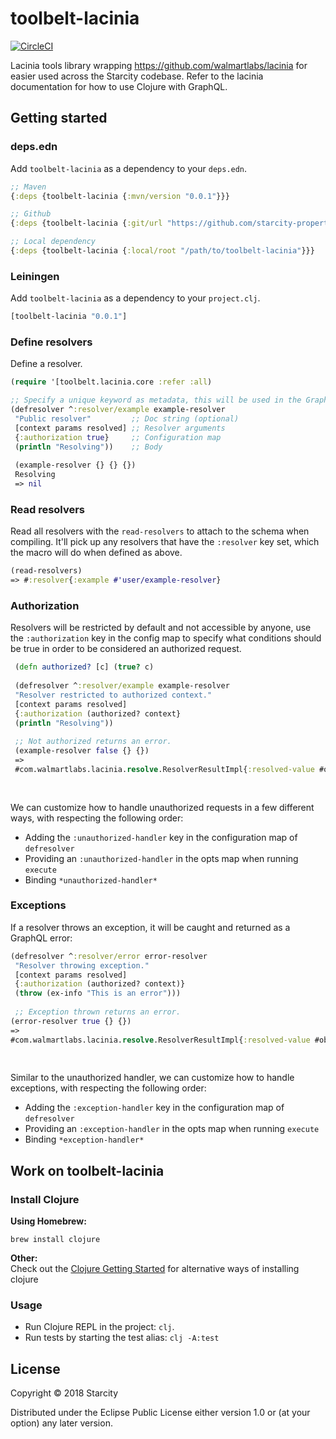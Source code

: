 # toolbelt-lacinia
[![CircleCI](https://circleci.com/gh/starcity-properties/toolbelt-lacinia.svg?style=svg&circle-token=c24540633a95aa3de4c076910850c088ddfc4e88)](https://circleci.com/gh/starcity-properties/toolbelt-lacinia)

Lacinia tools library wrapping https://github.com/walmartlabs/lacinia for easier used across the Starcity codebase. Refer to the lacinia documentation for how to use Clojure with GraphQL.

## Getting started
### deps.edn
Add `toolbelt-lacinia` as a dependency to your `deps.edn`.
```clojure
;; Maven
{:deps {toolbelt-lacinia {:mvn/version "0.0.1"}}}

;; Github
{:deps {toolbelt-lacinia {:git/url "https://github.com/starcity-properties/toolbelt-lacinia.git" :sha <some-sha>}}}

;; Local dependency
{:deps {toolbelt-lacinia {:local/root "/path/to/toolbelt-lacinia"}}}
```
### Leiningen
Add `toolbelt-lacinia` as a dependency to your `project.clj`.
```clojure
[toolbelt-lacinia "0.0.1"]
```

### Define resolvers
Define a resolver.
```clojure 
(require '[toolbelt.lacinia.core :refer :all)

;; Specify a unique keyword as metadata, this will be used in the GraphQL schema.
(defresolver ^:resolver/example example-resolver
 "Public resolver"         ;; Doc string (optional)
 [context params resolved] ;; Resolver arguments
 {:authorization true}     ;; Configuration map
 (println "Resolving"))    ;; Body
 
 (example-resolver {} {} {})
 Resolving
 => nil

```
### Read resolvers
Read all resolvers with the `read-resolvers` to attach to the schema when compiling. It'll pick up any resolvers that have the `:resolver` key set, which the macro will do when defined as above.
```clojure
(read-resolvers)
=> #:resolver{:example #'user/example-resolver}
```

### Authorization
Resolvers will be restricted by default and not accessible by anyone, use the `:authorization` key in the config map to specify what conditions should be true in order to be considered an authorized request.

```clojure
 (defn authorized? [c] (true? c)
 
 (defresolver ^:resolver/example example-resolver
 "Resolver restricted to authorized context."
 [context params resolved]
 {:authorization (authorized? context}
 (println "Resolving"))
 
 ;; Not authorized returns an error.
 (example-resolver false {} {})
 =>
 #com.walmartlabs.lacinia.resolve.ResolverResultImpl{:resolved-value #object[com.walmartlabs.lacinia.resolve$with_error$reify__1391
                                                                            0x492b2b77
                                                                            "com.walmartlabs.lacinia.resolve$with_error$reify__1391@492b2b77"]}
```

We can customize how to handle unauthorized requests in a few different ways, with respecting the following order:
- Adding the `:unauthorized-handler` key in the configuration map of `defresolver`
- Providing an `:unauthorized-handler` in the opts map when running `execute`
- Binding `*unauthorized-handler*`


### Exceptions
If a resolver throws an exception, it will be caught and returned as a GraphQL error: 
```clojure
(defresolver ^:resolver/error error-resolver
 "Resolver throwing exception."
 [context params resolved]
 {:authorization (authorized? context)}
 (throw (ex-info "This is an error")))
 
 ;; Exception thrown returns an error.
(error-resolver true {} {})
=>
#com.walmartlabs.lacinia.resolve.ResolverResultImpl{:resolved-value #object[com.walmartlabs.lacinia.resolve$with_error$reify__1747
                                                                            0x610b87b1
                                                                            "com.walmartlabs.lacinia.resolve$with_error$reify__1747@610b87b1"]}
```
Similar to the unauthorized handler, we can customize how to handle exceptions, with respecting the following order:
- Adding the `:exception-handler` key in the configuration map of `defresolver`
- Providing an `:exception-handler` in the opts map when running `execute`
- Binding `*exception-handler*`


## Work on toolbelt-lacinia
### Install Clojure
**Using Homebrew:**
```
brew install clojure
```
**Other:**  
Check out the [Clojure Getting Started](https://clojure.org/guides/getting_started) for alternative ways of installing clojure

### Usage
- Run Clojure REPL in the project: `clj`.
- Run tests by starting the test alias: `clj -A:test`


## License

Copyright © 2018 Starcity

Distributed under the Eclipse Public License either version 1.0 or (at
your option) any later version.
